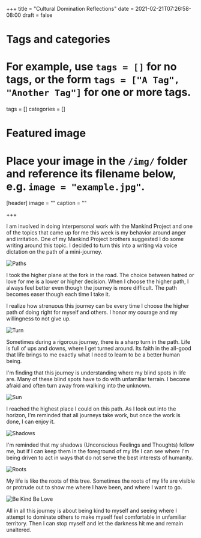 +++
title = "Cultural Domination Reflections"
date = 2021-02-21T07:26:58-08:00
draft = false

# Tags and categories
# For example, use `tags = []` for no tags, or the form `tags = ["A Tag", "Another Tag"]` for one or more tags.
tags = []
categories = []

# Featured image
# Place your image in the `/img/` folder and reference its filename below, e.g. `image = "example.jpg"`.
[header]
image = ""
caption = ""

+++

I am involved in doing interpersonal work with the Mankind Project and one of the topics that came up for me this week is my behavior around anger and irritation. One of my Mankind Project brothers suggested I do some writing around this topic. I decided to turn this into a writing via voice dictation on the path of a mini-journey.

![Paths](/img/reflections/cultural-domination-1/paths.jpg)

I took the higher plane at the fork in the road. The choice between hatred or love for me is a lower or higher decision. When I choose the higher path, I always feel better even though the journey is more difficult. The path becomes easer though each time I take it.

I realize how strenuous this journey can be every time I choose the higher path of doing right for myself and others. I honor my courage and my willingness to not give up. 

![Turn](/img/reflections/cultural-domination-1/turn.jpg)

Sometimes during a rigorous journey, there is a sharp turn in the path. Life is full of ups and downs, where I get turned around. Its faith in the all-good that life brings to me exactly what I need to learn to be a better human being.

I'm finding that this journey is understanding where my blind spots in life are. Many of these blind spots have to do with unfamiliar terrain. I become afraid and often turn away from walking into the unknown.

![Sun](/img/reflections/cultural-domination-1/sun.jpg)

I reached the highest place I could on this path. As I look out into the horizon, I'm reminded that all journeys take work, but once the work is done, I can enjoy it.

![Shadows](/img/reflections/cultural-domination-1/shadows.jpg)

I'm reminded that my shadows (Unconscious Feelings and Thoughts) follow me, but if I can keep them in the foreground of my life I can see where I'm being driven to act in ways that do not serve the best interests of humanity.

![Roots](/img/reflections/cultural-domination-1/roots.jpg)

My life is like the roots of this tree. Sometimes the roots of my life are visible or protrude out to show me where I have been, and where I want to go.

![Be Kind Be Love](/img/reflections/cultural-domination-1/be-kind-be-amor-small.png)


All in all this journey is about being kind to myself and seeing where I attempt to dominate others to make myself feel comfortable in unfamiliar territory. Then I can stop myself and let the darkness hit me and remain unaltered.
